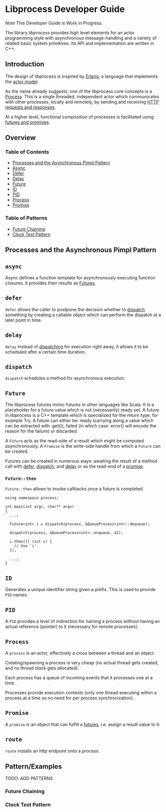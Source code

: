 # Libprocess Developer Guide

*Note* This Developer Guide is Work in Progress.

The library _libprocess_ provides high level elements for an
actor programming style with asynchronous message-handling and a
variety of related basic system primitives. Its API and
implementation are written in C++.


## Introduction

The design of libprocess is inspired by [Erlang](http://erlang.org),
a language that implements the
[actor model](http://en.wikipedia.org/wiki/Actor_model).

As the name already suggests, one of the libprocess core concepts is a
[Process](#process). This is a single threaded, independent actor which
communicates with other processes, locally and remotely, by sending and receiving [HTTP requests and responses](#http).

At a higher level, functional composition of processes is facilitated using [futures and promises](#futures-and-promises).


## Overview

### Table of Contents

* [Processes and the Asynchronous Pimpl Pattern](#processes)
* [Async](#async)
* [Defer](#defer)
* [Delay](#delay)
* [Future](#future)
* [ID](#id)
* [PID](#pid)
* [Process](#process)
* [Promise](#promise)


### Table of Patterns

* [Future Chaining](#future-chaining)
* [Clock Test Pattern](#clock-test-pattern)


## Processes and the Asynchronous Pimpl Pattern

## `async`

Async defines a function template for asynchronously executing function closures. It provides their results as [Futures](#future).


## `defer`

`defer` allows the caller to postpone the decision whether to [dispatch](#dispatch) something by creating a callable object which can perform the dispatch at a later point in time.

<!---
~~~{.cpp}
using namespace process;

class SomeProcess : public Process<SomeProcess>
{
public:
  void merge()
  {
    queue.get()
      .then(defer(self(), [] (int i) {
        ...;
      }));
  }

private:
  Queue<int> queue;
};
~~~
---->


## `delay`

`delay` instead of [dispatching](#dispatch) for execution right away, it allows it to be scheduled after a certain time duration.


## `dispatch`

`dispatch` schedules a method for asynchronous execution.

<!---
~~~{.cpp}
using namespace process;

class QueueProcess : public Process<QueueProcess>
{
public:
  void enqueue(int i) { this->i = i; }
  int dequeue() { return this->i; }

private:
  int i;
};


int main(int argc, char** argv)
{
  QueueProcess process;
  spawn(process);

  dispatch(process, &QueueProcess::enqueue, 42);
  dispatch(process, &QueueProcess::enqueue, 43);

  ...;
}
~~~
---->


## `Future`

The libprocess futures mimic futures in other languages like Scala. It is a placeholder for a future value which is not (necessarily) ready yet. A future in libprocess is a C++ template which is specialized for the return type, for example Try. A future can either be: ready (carrying along a value which can be extracted with .get()), failed (in which case .error() will encode the reason for the failure) or discarded.

A `Future` acts as the read-side of a result which might be
computed asynchronously. A `Promise` is the write-side handle
from which a `Future` can be created.

Futures can be created in numerous ways: awaiting the result of a method call with [defer](#defer), [dispatch](#dispatch), and [delay](#delay) or as the read-end of a [promise](#promise).



### `Future::then`

`Future::then` allows to invoke callbacks once a future is completed.

~~~{.cpp}
using namespace process;

int main(int argc, char** argv)
{
  ...;

  Future<int> i = dispatch(process, &QueueProcess<int>::dequeue);

  dispatch(process, &QueueProcess<int>::enqueue, 42);

  i.then([] (int i) {
    // Use 'i'.
  });

  ...;
}
~~~

## `ID`

Generates a unique identifier string given a prefix. This is used to
provide `PID` names.


## `PID`

A `PID` provides a level of indirection for naming a process without
having an actual reference (pointer) to it (necessary for remote
processes).

<!---
~~~{.cpp}
using namespace process;

int main(int argc, char** argv)
{
  QueueProcess process;
  spawn(process);

  PID<QueueProcess> pid = process.self();

  dispatch(pid, &QueueProcess:enqueue, 42);

  terminate(pid);
  wait(pid);

  return 0;
}
~~~
---->


## `Process`

A `process` is an actor, effectively a cross between a thread and an object.

Creating/spawning a process is very cheap (no actual thread gets
created, and no thread stack gets allocated).

Each process has a queue of incoming events that it processes one at a
time.

Processes provide execution contexts (only one thread executing within
a process at a time so no need for per process synchronization).

<!---
~~~{.cpp}
using namespace process;

class MyProcess : public Process<MyProcess> {};

int main(int argc, char** argv)
{
  MyProcess process;
  spawn(process);
  terminate(process);
  wait(process);
  return 0;
}
~~~
---->


## `Promise`

A `promise` is an object that can fulfill a [futures](#future), i.e. assign a result value to it.

<!---
~~~{.cpp}
using namespace process;

template <typename T>
class QueueProcess : public Process<QueueProcess<T>>
{
public:
  Future<T> dequeue()
  {
    return promise.future();
  }

  void enqueue(T t)
  {
    promise.set(t);
  }

private:
  Promise<T> promise;
};


int main(int argc, char** argv)
{
  ...;

  Future<int> i = dispatch(process, &QueueProcess<int>::dequeue);

  dispatch(process, &QueueProcess<int>::enqueue, 42);

  i.await();

  ...;
}
~~~
---->


## `route`

`route` installs an http endpoint onto a process.

<!---
~~~{.cpp}
using namespace process;
using namespace process::http;

class QueueProcess : public Process<QueueProcess>
{
public:
  QueueProcess() : ProcessBase("queue") {}

  virtual void initialize() {
    route("/enqueue", [] (Request request)
    {
      // Parse argument from 'request.query' or 'request.body.
      enqueue(arg);
      return OK();
    });
  }
};

// $ curl localhost:1234/queue/enqueue?value=42
~~~
---->



## Pattern/Examples
TODO: ADD PATTERNS

### Future Chaining


### Clock Test Pattern
